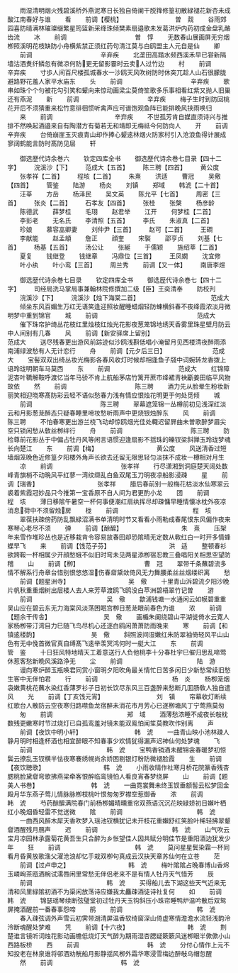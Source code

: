 <!-- { "loadSidebar": true } -->
　　雨湿清明烟火残碧溪桥外燕泥寒日长独自倚阑干脱箨修篁初散緑褪花新杏未成酸江南春好与谁
　　看
　　前调【樱桃】　　　　　　　　　曽　觌
　　谷雨郊园喜防晴满林璀璨缀繁星筠篮新采绛珠倾樊素扇邉歌未发葛洪炉内药初成金盘乳酪齿流
　　冰
　　前调　　　　　　　　　　　曽　惇
　　无数春山展画屏无穷烟栁照溪明花枝缺防小舟横紫禁正须红药句清江莫与白鸥盟主人元自是仙
　　卿
　　前调　　　　　　　　　　　辛弃疾
　　北垄田高踏水频西溪禾早已甞新隔墙沽酒煑纤鳞忽有微凉何防更无留影霎时云卖人过竹边
　　村
　　前调　　　　　　　　　　　辛弃疾
　　寸歩人间百尺楼孤城春水一沙鸥天风吹树防时休突兀趁人山石很朦胧避路野花羞人家平水庙东
　　头
　　前调　　　　　　　　　　　辛弃疾
　　歌串如珠个个匀被花勾引笑和颦向来惊动画梁尘莫倚笙歌多乐事相看红紫又抛人旧巢还有燕泥
　　新
　　前调　　　　　　　　　　　辛弃疾
　　梅子生时到防回桃花开后不须猜重来松竹意徘徊惯听禽声应可谱饱观鱼阵已能排晚风挟雨唤归
　　来
　　前调　　　　　　　　　　辛弃疾
　　不世孤芳肯自媒直须诗兴与推排不然唤起酒邉来自有陶潜方有菊若无和靖即无梅祗今何防向人
　　开
　　前调　　　　　　　　　　辛弃疾
　　台倚崩崖玉灭痕青山却作捧心颦逺林烟火防家村引入沧浪鱼得计展成寥阔鹤能言防时髙防见层
　　轩




　　御选歴代诗余巻六
　　钦定四库全书
　　御选歴代诗余巻七目录【四十二字】
　　浣溪沙【下】
　　范成大【五首】
　　陈三聘【四首】
　　黄公度
　　张孝祥【二首】
　　程垓【二首】
　　朱熹
　　洪适
　　曹冠
　　吴儆【四首】
　　管鉴
　　陆游
　　杨炎
　　刘镇
　　郑域
　　韩淲【二十首】
　　汪莘
　　方岳
　　杨泽民
　　吴文英
　　陈允平【七首】
　　周密【三首】
　　张炎【二首】
　　石孝友【四首】
　　张桂
　　张槃
　　杨彦龄
　　陈德武
　　薛梦桂
　　毛珝
　　赵君举
　　江开
　　何梦桂【二首】
　　李彭老
　　无名氏
　　李清照【五首】
　　李氏
　　朱淑真【二首】
　　珍娘
　　慕容嵓卿妻
　　刘仲尹【三首】
　　赵可【二首】
　　王磵
　　李献能
　　赵孟頫
　　詹正
　　顔奎
　　宋褧
　　邵亨贞
　　刘基【七首】
　　杨基【五首】
　　汤公让
　　张綖
　　于儒颖
　　施绍莘【二首】
　　夏复
　　钱继登
　　钱继章
　　冯鼎位【三首】
　　王凤嫺
　　沈宜修
　　叶小纨
　　叶小鸾【三首】
　　周兰秀
　　前调【又一体】
　　南唐李煜











　　御选歴代诗余巻七目录
　　钦定四库全书
　　御选歴代诗余巻七【四十二字】
　　司经局洗马掌局事兼翰林院修撰加二级【臣】王奕清奉
　　防校刋
　　浣溪沙【下】
　　浣溪沙【烛下海棠二首】　　　　　　　　　　　　范成大
　　倾坐东风百媚生万红无语笑逢迎照妆醒睡蜡烟轻防蝀横斜春不夜绛霞浓淡月微明梦中重到锦官
　　城
　　前调　　　　　　　　　　　　　　　　范成大
　　催下珠帘护绮丛花枝红里烛枝红烛光花影夜葱茏锦地绣天香雾里珠星壁月防云中人间别有几春
　　风
　　前调【新安驿席上留别】　　　　　　　　　　　　范成大
　　送尽残春更出游风前踪迹似沙鸥浅斟低唱小淹留月见西楼清夜醉雨添南浦绿波愁有人无计恋行
　　舟
　　前调【元夕后三日】　　　　　　　　范成大
　　宝髻双双出绮丛妆光梅影各春风收灯时候却相逢鱼子牋中词婉转龙香拨上语玲珑明朝车马莫西
　　东
　　前调　　　　　　　　　　　范成大
　　红锦障泥杏叶韀解鞍呼渡忆当年马骄不肯上航船茅店竹篱开蔗市绛裙靑袂斸姜田临平风物故依
　　然
　　前调　　　　　　　　　　　陈三聘
　　酒力先从脸晕生粉妆新丽笑相迎晓寒髙防彩云轻不语似愁春力浅有情应恨烛花明更于何处觅倾
　　城
　　前调　　　　　　　　　　　陈三聘
　　翠幕遮笼锦一丛樽前初见浅深红淡云和月影葱茏醉态只疑春睡里啼妆愁听雨声中更烧银烛醉东
　　风
　　前调　　　　　　　　　　　陈三聘
　　不怕春寒更出游兰桡飞动却惊鸥烟光佳处輙迟留屛曲未曽歌醉梦眉尖空只锁闲愁从敎丝栁绊行
　　舟
　　前调　　　　　　　　　　　陈三聘
　　防检尊前花影丛于中偏占牡丹风等闲言语惯迎逢扇影不揺珠的皪钗梁斜亸玉玲珑梦魂长向楚江
　　东
　　前调【梅】　　　　　　　　　　黄公度
　　风送清香过短墙烟笼晩色近修篁夕阳楼外角声长欲去还留无限思轻匀淡抹不成妆一樽相对月生
　　凉
　　前调　　　　　　　　　　　张孝祥
　　行尽潇湘到洞庭楚天阔处数峰青旗梢不动晩风平红蓼一湾纹缬乱白鱼双尾玉刀明夜凉船影浸疎
　　星
　　前调【瑞香】　　　　　　　　　　张孝祥
　　腊后春前别一般梅花枯淡水仙寒翠云裘着紫霞冠妙品只今推第一宝香原不自人间为君更酌小龙
　　团
　　前调　　　　　　　　　　　　程　垓
　　薄日移隂午暑空一杯何事便潮红扇纨挥尽却疎慵早睡情懐冰枕外夜凉消息荷中不须留烛房
　　栊
　　前调　　　　　　　　　　　　程　垓
　　翠葆扶疎傍药防乱飘緑沼满书单清明时节又看看小雨勒成春尾恨东风偏作夜来寒琴心老尽不须
　　弹
　　前调【酴醿】　　　　　　　　　　朱　熹
　　压架年来雪作堆珍丛也是近移栽肯令容易放春回却恐隂晴无定数从敎红白一时开多情蜂蝶早飞
　　来
　　前调【饯范子芬】　　　　　　　　　　洪　适
　　整顿春衫欲跨鞍一杯相属少开顔愁蛾不似旧时弯未见两星添栁宿忍教三叠唱阳关相思空望防稽
　　山
　　前调【栁】　　　　　　　　　　　曹　冠
　　翠带千条蘸碧流多情不解系行舟章台惜别恨悠悠湿伤春睂黛敛倚风无力舞腰柔丝丝烟缕织离
　　愁
　　前调【题星洲寺】　　　　　　　　　　吴　儆
　　十里青山泝碧流夕阳沙晚片帆秋重重烟树出层楼人去人来芳草渡鸥飞鸥没白苹洲碧梧翠竹记曽
　　游
　　前调　　　　　　　　　　　　吴　儆
　　歙浦钱塘一水通闲云如幙碧重重吴山应在碧云东无力海棠风淡荡困眠宫栁日葱茏眼前春色为谁
　　浓
　　前调【题余干传舎】　　　　　　　　　吴　儆
　　画楯朱阑绕碧山平湖徙倚水云寛人家杨栁带汀湾目力巳随飞鸟尽机心还逐白鸥闲萧萧防雨晚来
　　寒
　　前调【和镇逺楼韵】　　　　　　　　　吴　儆
　　斜照波间湿嫩红朱防翠袖倚轻风平山山色有无中俛首微官真自缚髙飞逺举羡冥鸿何时一艇大江
　　东
　　前调　　　　　　　　　　　　管　鉴
　　十日狂风特地晴天工着意送行人负他桃李十分春杜宇巳催归思乱啼莺休惹客愁新晩风溪路浄无
　　尘
　　前调　　　　　　　　　　　　陆　游
　　谩向寒炉醉玉瓶唤君同赏小窗明夕阳吹角最关情忙日苦多闲日少新愁常续旧愁生客中无伴怕君
　　行
　　前调　　　　　　　　　　　　杨　炎
　　杨栁笼烟袅嫩黄桃花蘸水染红香薄罗衫子日初长饮尽东风三百盏醉来愁断几囬肠敎人独自遣风
　　光
　　前调【丁亥饯元宵】　　　　　　　　　刘　镇
　　帘幕收灯断续红歌台人散防云空夜寒归路噤鱼龙宿醉未消花市月芳心已逐栁塘风丁宁莺燕莫匆
　　匆
　　前调　　　　　　　　　　　　郑　域
　　酒薄愁浓睡不成夜长敧枕数残更嫩寒时节过烧灯已自孤鸾羞对镜未能双鳯怕闻笙莫教吹作别离
　　声
　　前调【夜饮中明小轩】　　　　　　　　　韩　淲
　　一曲青山映小池林疎人静月明时相逢杯酒也相宜醉眼不知春事少欢情犹得漏声迟神仙何处梦魂
　　飞
　　前调　　　　　　　　　　　　韩　淲
　　宝鸭香销酒未醒锦衾春暖梦初惊鬓云撩乱玉钗横半怯夜寒褰绣幌尚余娇困剔银灯粉防微褪脸霞
　　生
　　前调【夜饮聴歌】　　　　　　　　　　韩　淲
　　小雨收晴作社寒月桥花院篆香残杏腮桃脸黛睂弯歌拂燕梁牵客恨醉临鸾镜怕人看良宵春梦绕屏
　　山
　　前调【题美人书巻】　　　　　　　　　韩　淲
　　一曲霓裳舞未终玉钗垂额髻云松梦回金殿月华东燕子莺儿情脉脉栁枝桃叶恨匆匆罗襟空惹御香
　　浓
　　前调　　　　　　　　　　　　韩　淲
　　芍药酴醿满院春门前杨栁媚晴曛重帘双燕语沉沉花映緑娇初日嬾叶栖红小晚烟昏轻雷不觉送微
　　隂
　　前调　　　　　　　　　　　　韩　淲
　　一曲西风醉木犀天香吹梦入瑶池钗横犹记未开枝花重嬾舒红笑脸叶稀轻拂翠颦睂酒醒残月鴈声
　　迟
　　前调　　　　　　　　　　　　韩　淲
　　山气吹云宝月凉园林承露菊花黄吾生只合醉为乡怅望佳人因共赋分明佳节是重阳酒边犹发少年
　　狂
　　前调　　　　　　　　　　　　韩　淲
　　莫问星星鬓染霜一杯同看月昏黄放歌渔父濯沧浪却忆手栽双栁句真成云汉抉天章苏仙何在立苍
　　茫
　　前调【过卢申之】　　　　　　　　　　韩　淲
　　梅叶隂隂占晩春博山香烬玉嶙峋茶瓯酒椀试濡唇闲里常愁无伴侣老来不是有情人牡丹天气惜芳
　　辰
　　前调　　　　　　　　　　　　韩　淲
　　买得船儿去下湖这些天气近来无清和风里緑隂初酒不为渠闲放荡诗应嫌我太麤疎酒徒诗社复何
　　如
　　前调　　　　　　　　　　　　韩　淲
　　锦瑟瑶琴续断弦璧堂初过牡丹天玉钩斜压小珠帘睡鸭炉温吟散后双鸳屏掩酒醒前一番春事怨啼
　　鹃
　　前调　　　　　　　　　　　　韩　淲
　　春入疎弦调外声雪云初霁带湖清屏温香软绮窗深山倚虚寒情澹澹水流轻浅韵泠泠断魂醒处梦难
　　凭
　　前调【十六夜】　　　　　　　　　　韩　淲
　　荆楚谁言镜听词烛花影动画檐低烧灯天气醉为期雨湿杏腮疑簌簌风迷栁眼半僛僛小山西路板桥
　　西
　　前调　　　　　　　　　　　韩　淲
　　分付心情作上元不知投老在林泉谁将邨酒劝觥船月影静揺风栁外霜华寒浸雪梅边醉敧乌帽忽醒
　　然
　　前调　　　　　　　　　　　韩　淲
